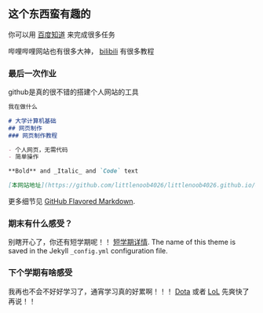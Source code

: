 ## 这个东西蛮有趣的

你可以用 [百度知道](https://www.baidu.com/) 来完成很多任务

哔哩哔哩网站也有很多大神， [bilibili](https://www.bilibili.com/) 有很多教程

### 最后一次作业

github是真的很不错的搭建个人网站的工具

```markdown
我在做什么

# 大学计算机基础
## 网页制作
### 网页制作教程

- 个人网页，无需代码
- 简单操作

**Bold** and _Italic_ and `Code` text

[本网站地址](https://github.com/littlenoob4026/littlenoob4026.github.io/edit/master/index.md) [姓名](王大锤)
```

更多细节见 [GitHub Flavored Markdown](https://guides.github.com/features/mastering-markdown/).

### 期末有什么感受？

别瞎开心了，你还有短学期呢！！ [短学期详情](http://www.hdu.edu.cn/). The name of this theme is saved in the Jekyll `_config.yml` configuration file.

### 下个学期有啥感受

我再也不会不好好学习了，通宵学习真的好累啊！！！ [Dota](http://www.dota2.com.cn/index.htm) 或者 [LoL](http://lol.qq.com/) 先爽快了再说！！
